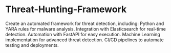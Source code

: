 # Threat-Hunting-Framework
Create an automated framework for threat detection, including:  Python and YARA rules for malware analysis. Integration with Elasticsearch for real-time detection. Automation with FastAPI for easy execution. Machine Learning implementation for advanced threat detection. CI/CD pipelines to automate testing and deployments. 
